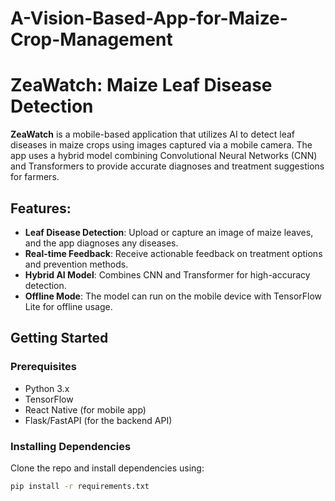 # A-Vision-Based-App-for-Maize-Crop-Management
# ZeaWatch: Maize Leaf Disease Detection

**ZeaWatch** is a mobile-based application that utilizes AI to detect leaf diseases in maize crops using images captured via a mobile camera. The app uses a hybrid model combining Convolutional Neural Networks (CNN) and Transformers to provide accurate diagnoses and treatment suggestions for farmers.

## Features:
- **Leaf Disease Detection**: Upload or capture an image of maize leaves, and the app diagnoses any diseases.
- **Real-time Feedback**: Receive actionable feedback on treatment options and prevention methods.
- **Hybrid AI Model**: Combines CNN and Transformer for high-accuracy detection.
- **Offline Mode**: The model can run on the mobile device with TensorFlow Lite for offline usage.

## Getting Started

### Prerequisites
- Python 3.x
- TensorFlow
- React Native (for mobile app)
- Flask/FastAPI (for the backend API)

### Installing Dependencies
Clone the repo and install dependencies using:

```bash
pip install -r requirements.txt
